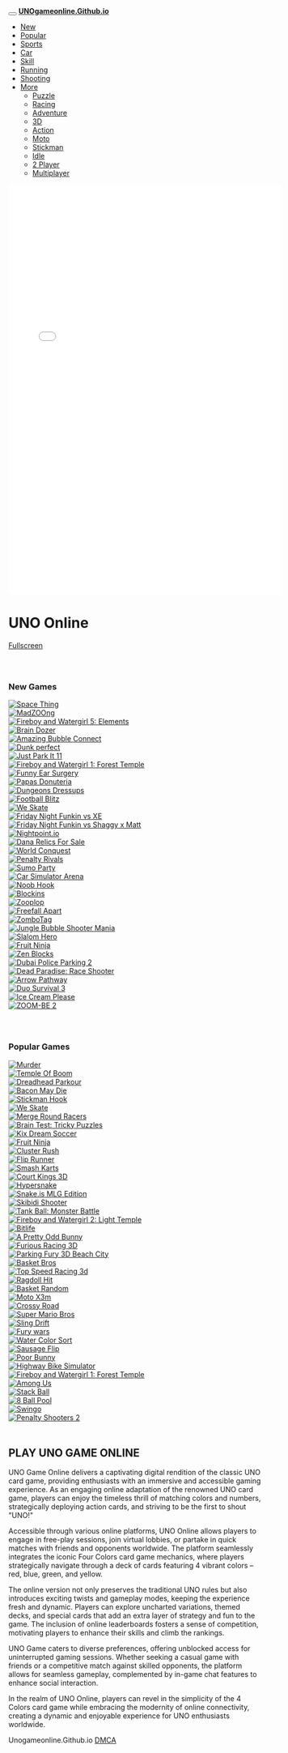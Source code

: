 <!DOCTYPE html>
<html lang="en" dir="ltr">

<head>
<meta charset="utf-8">
<meta name="viewport" content="width=device-width, initial-scale=1, shrink-to-fit=no" />
<title>UNO Online - Play Uno Card Game online for free!</title>
<meta name="description"
content="Play Four Colors or UNO Unblocked. Enjoy this Puzzle Card Game with your friends now!" />
<link rel="icon" href="/images/favicon.png" sizes="32x32" />
<link rel="stylesheet" type="text/css" href="css/bootstrap.min.css" />
<link rel="stylesheet" type="text/css" href="css/jquery-comments.css" />
<link rel="stylesheet" type="text/css" href="css/user.css" />
<link rel="stylesheet" type="text/css" href="css/style.css" />
<link rel="stylesheet" type="text/css" href="css/custom.css" />
<link rel="stylesheet" href="https://cdn.jsdelivr.net/npm/bootstrap-icons@1.10.3/font/bootstrap-icons.css" />

<!-- Font Awesome icons (free version)-->
<link rel="stylesheet" type="text/css"
href="https://cdnjs.cloudflare.com/ajax/libs/font-awesome/4.7.0/css/font-awesome.min.css" />
<!-- Google fonts-->
<link rel="preconnect" href="https://fonts.googleapis.com" />
<link rel="preconnect" href="https://fonts.gstatic.com" crossorigin />
<link href="https://fonts.googleapis.com/css2?family=Poppins:wght@400;500;600&display=swap" rel="stylesheet">


<!-- Google tag (gtag.js) -->
<script async src="https://www.googletagmanager.com/gtag/js?id=G-7Z59G0DQ2T"></script>
<script>
window.dataLayer = window.dataLayer || [];
function gtag() { dataLayer.push(arguments); }
gtag('js', new Date());

gtag('config', 'G-7Z59G0DQ2T');
</script>



</head>


<body id="page-top" style="background: url('images/background1.png'); background-size: cover;">
<!-- Navigation-->
<nav class="navbar navbar-expand-lg navbar-dark top-nav" id="mainNav">
<div class="container">
<button class="navbar-toggler" type="button" data-bs-toggle="collapse" data-bs-target="#nav-menu"
aria-controls="nav-menu" aria-expanded="false" aria-label="Toggle navigation">
<span class="navbar-toggler-icon"></span>
</button>
<a class="navbar-brand js-scroll-trigger" href="/">
<strong>UNOgameonline.Github.io</strong>
</a>


<div class="navbar-collapse collapse" id="nav-menu">



</div>
<div class="d-none d-lg-block">

<ul class="navbar-nav">

<li class="nav-item "><a class="nav-link " href="/category/new.html">New</a></li>
<li class="nav-item "><a class="nav-link " href="/category/popular.html">Popular</a></li>
<li class="nav-item "><a class="nav-link " href="/category/sports.html">Sports</a></li>
<li class="nav-item "><a class="nav-link " href="/category/car.html">Car</a></li>
<li class="nav-item "><a class="nav-link " href="/category/skill.html">Skill</a></li>
<li class="nav-item "><a class="nav-link " href="/category/running.html">Running</a></li>
<li class="nav-item "><a class="nav-link " href="/category/shooting.html">Shooting</a></li>


<li class="nav-item dropdown"><a class="nav-link dropdown-toggle" href="#"
data-bs-toggle="dropdown">More</a>
<ul role="menu" class="dropdown-menu">
<li><a class="dropdown-item" href="/category/puzzle.html">Puzzle</a></li>
<li><a class="dropdown-item" href="/category/racing.html">Racing</a></li>
<li><a class="dropdown-item" href="/category/adventure.html">Adventure</a></li>
<li><a class="dropdown-item" href="/category/3d.html">3D</a></li>
<li><a class="dropdown-item" href="/category/action.html">Action</a></li>
<li><a class="dropdown-item" href="/category/moto.html">Moto</a></li>
<li><a class="dropdown-item" href="/category/stickman.html">Stickman</a></li>
<li><a class="dropdown-item" href="/category/idle.html">Idle</a></li>
<li><a class="dropdown-item" href="/category/2-player.html">2 Player</a></li>
<li><a class="dropdown-item" href="/category/multiplayer.html">Multiplayer</a></li>
</ul>
</li>



</ul>

</div>
</div>
</nav>





<div class="container">


<!-- <div class="banner-ad-wrapper">
<div class="banner-ad-content" style="padding: 20px; text-align: center;">


</div>
</div> -->



<div class="game-container">
<div class="game-content" data-id="169">
<div id="allow_mobile_version"></div>
<!-- 
<div id="mobile-play" style="display: none;">
<div class="mobile-thumb-play">
<img src="#">
</div>
<div id="mobile-play-btn">
<i class="bi bi-play-circle-fill"></i>
</div>
</div> -->



<div class="game-iframe-container" id="game-player">
<div id="mobile-back-button" draggable="true">
<i class="bi bi-x-circle-fill"></i>
</div>
<iframe class="game-iframe" id="game-area" src="/file/" width="540" height="810" scrolling="none"
frameborder="0" allowfullscreen=""></iframe>
</div>
</div>


<div class="game-info">
<div class="header-left">
<h1 class="single-title">UNO Online</h1>


</div>
<div class="header-right">


<div class="b-action2">

<a href="#" onclick="open_fullscreen()" class="btn btn-capsule"><i
class="bi bi-arrows-fullscreen b-icon"></i>Fullscreen</a>
</div>
</div>
</div>
</div>



<!-- <div class="banner-ad-wrapper">
<div class="banner-ad-content" style="padding: 20px; text-align: center;">



</div>
</div> -->






<!-- <div class="col-md-3 ">

<div class="banner-ad-wrapper">
<div class="banner-ad-content" style="padding: 20px; text-align: center;">



</div>
</div>

</div> -->




<!-- New games section -->
<h3 style="padding-top: 40px;" class="section-title">New Games</h3>
<div class="row grid-container">





<div class="col-lg-2 col-md-4 col-6 grid-3">
<a href="/go/space-thing.html">
<div class="game-item">
<div class="list-game">
<div class="list-thumbnail"><img src="https://artedu1808.github.io/img/space-thing.png" class="lazyload" alt="Space Thing"></div>
</div>
</div>
</a>
</div>




<div class="col-lg-2 col-md-4 col-6 grid-3">
<a href="/go/madzoong.html">
<div class="game-item">
<div class="list-game">
<div class="list-thumbnail"><img src="https://artedu1808.github.io/img/madzoong.png" class="lazyload" alt="MadZOOng"></div>
</div>
</div>
</a>
</div>




<div class="col-lg-2 col-md-4 col-6 grid-3">
<a href="/go/fireboy-and-watergirl-5-elements.html">
<div class="game-item">
<div class="list-game">
<div class="list-thumbnail"><img src="https://artedu1808.github.io/img/fireboy-and-watergirl-5-elements.png" class="lazyload" alt="Fireboy and Watergirl 5: Elements"></div>
</div>
</div>
</a>
</div>




<div class="col-lg-2 col-md-4 col-6 grid-3">
<a href="/go/brain-dozer.html">
<div class="game-item">
<div class="list-game">
<div class="list-thumbnail"><img src="https://artedu1808.github.io/img/brain-dozer.png" class="lazyload" alt="Brain Dozer"></div>
</div>
</div>
</a>
</div>




<div class="col-lg-2 col-md-4 col-6 grid-3">
<a href="/go/amazing-bubble-connect.html">
<div class="game-item">
<div class="list-game">
<div class="list-thumbnail"><img src="https://artedu1808.github.io/img/amazing-bubble-connect.png" class="lazyload" alt="Amazing Bubble Connect"></div>
</div>
</div>
</a>
</div>




<div class="col-lg-2 col-md-4 col-6 grid-3">
<a href="/go/dunk-perfect.html">
<div class="game-item">
<div class="list-game">
<div class="list-thumbnail"><img src="https://artedu1808.github.io/img/dunk-perfect.png" class="lazyload" alt="Dunk perfect"></div>
</div>
</div>
</a>
</div>




<div class="col-lg-2 col-md-4 col-6 grid-3">
<a href="/go/just-park-it-11.html">
<div class="game-item">
<div class="list-game">
<div class="list-thumbnail"><img src="https://artedu1808.github.io/img/just-park-it-11.png" class="lazyload" alt="Just Park It 11"></div>
</div>
</div>
</a>
</div>




<div class="col-lg-2 col-md-4 col-6 grid-3">
<a href="/go/fireboy-and-watergirl-1-forest-temple.html">
<div class="game-item">
<div class="list-game">
<div class="list-thumbnail"><img src="https://artedu1808.github.io/img/fireboy-and-watergirl-1-forest-temple.png" class="lazyload" alt="Fireboy and Watergirl 1: Forest Temple"></div>
</div>
</div>
</a>
</div>




<div class="col-lg-2 col-md-4 col-6 grid-3">
<a href="/go/funny-ear-surgery.html">
<div class="game-item">
<div class="list-game">
<div class="list-thumbnail"><img src="https://artedu1808.github.io/img/funny-ear-surgery.png" class="lazyload" alt="Funny Ear Surgery"></div>
</div>
</div>
</a>
</div>




<div class="col-lg-2 col-md-4 col-6 grid-3">
<a href="/go/papas-donuteria.html">
<div class="game-item">
<div class="list-game">
<div class="list-thumbnail"><img src="https://artedu1808.github.io/img/papas-donuteria.png" class="lazyload" alt="Papas Donuteria"></div>
</div>
</div>
</a>
</div>




<div class="col-lg-2 col-md-4 col-6 grid-3">
<a href="/go/dungeons-dressups.html">
<div class="game-item">
<div class="list-game">
<div class="list-thumbnail"><img src="https://artedu1808.github.io/img/dungeons-dressups.png" class="lazyload" alt="Dungeons Dressups"></div>
</div>
</div>
</a>
</div>




<div class="col-lg-2 col-md-4 col-6 grid-3">
<a href="/go/football-blitz.html">
<div class="game-item">
<div class="list-game">
<div class="list-thumbnail"><img src="https://artedu1808.github.io/img/football-blitz.png" class="lazyload" alt="Football Blitz"></div>
</div>
</div>
</a>
</div>




<div class="col-lg-2 col-md-4 col-6 grid-3">
<a href="/go/we-skate.html">
<div class="game-item">
<div class="list-game">
<div class="list-thumbnail"><img src="https://artedu1808.github.io/img/we-skate.png" class="lazyload" alt="We Skate"></div>
</div>
</div>
</a>
</div>




<div class="col-lg-2 col-md-4 col-6 grid-3">
<a href="/go/fnf-xe.html">
<div class="game-item">
<div class="list-game">
<div class="list-thumbnail"><img src="https://artedu1808.github.io/img/fnf-xe.png" class="lazyload" alt="Friday Night Funkin vs XE"></div>
</div>
</div>
</a>
</div>




<div class="col-lg-2 col-md-4 col-6 grid-3">
<a href="/go/fnf-shaggy-matt.html">
<div class="game-item">
<div class="list-game">
<div class="list-thumbnail"><img src="https://artedu1808.github.io/img/fnf-shaggy-matt.png" class="lazyload" alt="Friday Night Funkin vs Shaggy x Matt"></div>
</div>
</div>
</a>
</div>




<div class="col-lg-2 col-md-4 col-6 grid-3">
<a href="/go/nightpoint-io.html">
<div class="game-item">
<div class="list-game">
<div class="list-thumbnail"><img src="https://artedu1808.github.io/img/nightpoint-io.png" class="lazyload" alt="Nightpoint.io"></div>
</div>
</div>
</a>
</div>




<div class="col-lg-2 col-md-4 col-6 grid-3">
<a href="/go/dana-relics-for-sale.html">
<div class="game-item">
<div class="list-game">
<div class="list-thumbnail"><img src="https://artedu1808.github.io/img/dana-relics-for-sale.png" class="lazyload" alt="Dana Relics For Sale"></div>
</div>
</div>
</a>
</div>




<div class="col-lg-2 col-md-4 col-6 grid-3">
<a href="/go/world-conquest.html">
<div class="game-item">
<div class="list-game">
<div class="list-thumbnail"><img src="https://artedu1808.github.io/img/world-conquest.png" class="lazyload" alt="World Conquest"></div>
</div>
</div>
</a>
</div>




<div class="col-lg-2 col-md-4 col-6 grid-3">
<a href="/go/penalty-rivals.html">
<div class="game-item">
<div class="list-game">
<div class="list-thumbnail"><img src="https://artedu1808.github.io/img/penalty-rivals.png" class="lazyload" alt="Penalty Rivals"></div>
</div>
</div>
</a>
</div>




<div class="col-lg-2 col-md-4 col-6 grid-3">
<a href="/go/sumo-party.html">
<div class="game-item">
<div class="list-game">
<div class="list-thumbnail"><img src="https://artedu1808.github.io/img/sumo-party.png" class="lazyload" alt="Sumo Party"></div>
</div>
</div>
</a>
</div>




<div class="col-lg-2 col-md-4 col-6 grid-3">
<a href="/go/car-simulator-arena.html">
<div class="game-item">
<div class="list-game">
<div class="list-thumbnail"><img src="https://artedu1808.github.io/img/car-simulator-arena.png" class="lazyload" alt="Car Simulator Arena"></div>
</div>
</div>
</a>
</div>




<div class="col-lg-2 col-md-4 col-6 grid-3">
<a href="/go/noob-hook.html">
<div class="game-item">
<div class="list-game">
<div class="list-thumbnail"><img src="https://artedu1808.github.io/img/noob-hook.png" class="lazyload" alt="Noob Hook"></div>
</div>
</div>
</a>
</div>




<div class="col-lg-2 col-md-4 col-6 grid-3">
<a href="/go/blockins.html">
<div class="game-item">
<div class="list-game">
<div class="list-thumbnail"><img src="https://artedu1808.github.io/img/blockins.png" class="lazyload" alt="Blockins"></div>
</div>
</div>
</a>
</div>




<div class="col-lg-2 col-md-4 col-6 grid-3">
<a href="/go/zooplop.html">
<div class="game-item">
<div class="list-game">
<div class="list-thumbnail"><img src="https://artedu1808.github.io/img/zooplop.png" class="lazyload" alt="Zooplop"></div>
</div>
</div>
</a>
</div>




<div class="col-lg-2 col-md-4 col-6 grid-3">
<a href="/go/freefall-apart.html">
<div class="game-item">
<div class="list-game">
<div class="list-thumbnail"><img src="https://artedu1808.github.io/img/freefall-apart.png" class="lazyload" alt="Freefall Apart"></div>
</div>
</div>
</a>
</div>




<div class="col-lg-2 col-md-4 col-6 grid-3">
<a href="/go/zombotag.html">
<div class="game-item">
<div class="list-game">
<div class="list-thumbnail"><img src="https://artedu1808.github.io/img/zombotag.png" class="lazyload" alt="ZomboTag "></div>
</div>
</div>
</a>
</div>




<div class="col-lg-2 col-md-4 col-6 grid-3">
<a href="/go/jungle-bubble-shooter-mania.html">
<div class="game-item">
<div class="list-game">
<div class="list-thumbnail"><img src="https://artedu1808.github.io/img/jungle-bubble-shooter-mania.png" class="lazyload" alt="Jungle Bubble Shooter Mania"></div>
</div>
</div>
</a>
</div>




<div class="col-lg-2 col-md-4 col-6 grid-3">
<a href="/go/slalom-hero.html">
<div class="game-item">
<div class="list-game">
<div class="list-thumbnail"><img src="https://artedu1808.github.io/img/slalom-hero.png" class="lazyload" alt="Slalom Hero"></div>
</div>
</div>
</a>
</div>




<div class="col-lg-2 col-md-4 col-6 grid-3">
<a href="/go/fruit-ninja.html">
<div class="game-item">
<div class="list-game">
<div class="list-thumbnail"><img src="https://artedu1808.github.io/img/fruit-ninja.png" class="lazyload" alt="Fruit Ninja"></div>
</div>
</div>
</a>
</div>




<div class="col-lg-2 col-md-4 col-6 grid-3">
<a href="/go/zen-blocks.html">
<div class="game-item">
<div class="list-game">
<div class="list-thumbnail"><img src="https://artedu1808.github.io/img/zen-blocks.png" class="lazyload" alt="Zen Blocks"></div>
</div>
</div>
</a>
</div>




<div class="col-lg-2 col-md-4 col-6 grid-3">
<a href="/go/dubai-police-parking-2.html">
<div class="game-item">
<div class="list-game">
<div class="list-thumbnail"><img src="https://artedu1808.github.io/img/dubai-police-parking-2.png" class="lazyload" alt="Dubai Police Parking 2"></div>
</div>
</div>
</a>
</div>




<div class="col-lg-2 col-md-4 col-6 grid-3">
<a href="/go/dead-paradise-race-shooter.html">
<div class="game-item">
<div class="list-game">
<div class="list-thumbnail"><img src="https://artedu1808.github.io/img/dead-paradise-race-shooter.png" class="lazyload" alt="Dead Paradise: Race Shooter"></div>
</div>
</div>
</a>
</div>




<div class="col-lg-2 col-md-4 col-6 grid-3">
<a href="/go/arrow-pathway.html">
<div class="game-item">
<div class="list-game">
<div class="list-thumbnail"><img src="https://artedu1808.github.io/img/arrow-pathway.png" class="lazyload" alt="Arrow Pathway"></div>
</div>
</div>
</a>
</div>




<div class="col-lg-2 col-md-4 col-6 grid-3">
<a href="/go/duo-survival-3.html">
<div class="game-item">
<div class="list-game">
<div class="list-thumbnail"><img src="https://artedu1808.github.io/img/duo-survival-3.png" class="lazyload" alt="Duo Survival 3"></div>
</div>
</div>
</a>
</div>




<div class="col-lg-2 col-md-4 col-6 grid-3">
<a href="/go/ice-cream-please.html">
<div class="game-item">
<div class="list-game">
<div class="list-thumbnail"><img src="https://artedu1808.github.io/img/ice-cream-please.png" class="lazyload" alt="Ice Cream Please"></div>
</div>
</div>
</a>
</div>




<div class="col-lg-2 col-md-4 col-6 grid-3">
<a href="/go/zoom-be-2.html">
<div class="game-item">
<div class="list-game">
<div class="list-thumbnail"><img src="https://artedu1808.github.io/img/zoom-be-2.png" class="lazyload" alt="ZOOM-BE 2"></div>
</div>
</div>
</a>
</div>





</div> <!-- end New -->






<!-- Popular games section -->
<h3 style="padding-top: 40px;" class="section-title">Popular Games</h3>
<div class="row grid-container">






<div class="col-lg-2 col-md-4 col-6 grid-3">
<a href="/go/murder.html">
<div class="game-item">
<div class="list-game">
<div class="list-thumbnail"><img src="https://artedu1808.github.io/img/murder.png" class="lazyload" alt="Murder"></div>
</div>
</div>
</a>
</div>




<div class="col-lg-2 col-md-4 col-6 grid-3">
<a href="/go/temple-of-boom.html">
<div class="game-item">
<div class="list-game">
<div class="list-thumbnail"><img src="https://artedu1808.github.io/img/temple-of-boom.png" class="lazyload" alt="Temple Of Boom"></div>
</div>
</div>
</a>
</div>




<div class="col-lg-2 col-md-4 col-6 grid-3">
<a href="/go/dreadhead-parkour.html">
<div class="game-item">
<div class="list-game">
<div class="list-thumbnail"><img src="https://artedu1808.github.io/img/dreadhead-parkour.png" class="lazyload" alt="Dreadhead Parkour"></div>
</div>
</div>
</a>
</div>




<div class="col-lg-2 col-md-4 col-6 grid-3">
<a href="/go/bacon-may-die.html">
<div class="game-item">
<div class="list-game">
<div class="list-thumbnail"><img src="https://artedu1808.github.io/img/bacon-may-die.png" class="lazyload" alt="Bacon May Die"></div>
</div>
</div>
</a>
</div>




<div class="col-lg-2 col-md-4 col-6 grid-3">
<a href="/go/stickman-hook.html">
<div class="game-item">
<div class="list-game">
<div class="list-thumbnail"><img src="https://artedu1808.github.io/img/stickman-hook.png" class="lazyload" alt="Stickman Hook"></div>
</div>
</div>
</a>
</div>




<div class="col-lg-2 col-md-4 col-6 grid-3">
<a href="/go/we-skate.html">
<div class="game-item">
<div class="list-game">
<div class="list-thumbnail"><img src="https://artedu1808.github.io/img/we-skate.png" class="lazyload" alt="We Skate"></div>
</div>
</div>
</a>
</div>




<div class="col-lg-2 col-md-4 col-6 grid-3">
<a href="/go/merge-round-racers.html">
<div class="game-item">
<div class="list-game">
<div class="list-thumbnail"><img src="https://artedu1808.github.io/img/merge-round-racers.png" class="lazyload" alt="Merge Round Racers"></div>
</div>
</div>
</a>
</div>




<div class="col-lg-2 col-md-4 col-6 grid-3">
<a href="/go/brain-test-tricky-puzzles.html">
<div class="game-item">
<div class="list-game">
<div class="list-thumbnail"><img src="https://artedu1808.github.io/img/brain-test-tricky-puzzles.png" class="lazyload" alt="Brain Test: Tricky Puzzles"></div>
</div>
</div>
</a>
</div>




<div class="col-lg-2 col-md-4 col-6 grid-3">
<a href="/go/kix-dream-soccer.html">
<div class="game-item">
<div class="list-game">
<div class="list-thumbnail"><img src="https://artedu1808.github.io/img/kix-dream-soccer.png" class="lazyload" alt="Kix Dream Soccer"></div>
</div>
</div>
</a>
</div>




<div class="col-lg-2 col-md-4 col-6 grid-3">
<a href="/go/fruit-ninja.html">
<div class="game-item">
<div class="list-game">
<div class="list-thumbnail"><img src="https://artedu1808.github.io/img/fruit-ninja.png" class="lazyload" alt="Fruit Ninja"></div>
</div>
</div>
</a>
</div>




<div class="col-lg-2 col-md-4 col-6 grid-3">
<a href="/go/cluster-rush.html">
<div class="game-item">
<div class="list-game">
<div class="list-thumbnail"><img src="https://artedu1808.github.io/img/cluster-rush.png" class="lazyload" alt="Cluster Rush"></div>
</div>
</div>
</a>
</div>




<div class="col-lg-2 col-md-4 col-6 grid-3">
<a href="/go/flip-runner.html">
<div class="game-item">
<div class="list-game">
<div class="list-thumbnail"><img src="https://artedu1808.github.io/img/flip-runner.png" class="lazyload" alt="Flip Runner"></div>
</div>
</div>
</a>
</div>




<div class="col-lg-2 col-md-4 col-6 grid-3">
<a href="/go/smash-karts.html">
<div class="game-item">
<div class="list-game">
<div class="list-thumbnail"><img src="https://artedu1808.github.io/img/smash-karts.png" class="lazyload" alt="Smash Karts"></div>
</div>
</div>
</a>
</div>




<div class="col-lg-2 col-md-4 col-6 grid-3">
<a href="/go/court-kings-3d.html">
<div class="game-item">
<div class="list-game">
<div class="list-thumbnail"><img src="https://artedu1808.github.io/img/court-kings-3d.png" class="lazyload" alt="Court Kings 3D"></div>
</div>
</div>
</a>
</div>




<div class="col-lg-2 col-md-4 col-6 grid-3">
<a href="/go/hypersnake.html">
<div class="game-item">
<div class="list-game">
<div class="list-thumbnail"><img src="https://artedu1808.github.io/img/hypersnake.png" class="lazyload" alt="Hypersnake"></div>
</div>
</div>
</a>
</div>




<div class="col-lg-2 col-md-4 col-6 grid-3">
<a href="/go/snake-is-mlg-edition.html">
<div class="game-item">
<div class="list-game">
<div class="list-thumbnail"><img src="https://artedu1808.github.io/img/snake-is-mlg-edition.png" class="lazyload" alt="Snake.is MLG Edition"></div>
</div>
</div>
</a>
</div>




<div class="col-lg-2 col-md-4 col-6 grid-3">
<a href="/go/skibidi-shooter.html">
<div class="game-item">
<div class="list-game">
<div class="list-thumbnail"><img src="https://artedu1808.github.io/img/skibidi-shooter.png" class="lazyload" alt="Skibidi Shooter"></div>
</div>
</div>
</a>
</div>




<div class="col-lg-2 col-md-4 col-6 grid-3">
<a href="/go/tank-ball-monster-battle.html">
<div class="game-item">
<div class="list-game">
<div class="list-thumbnail"><img src="https://artedu1808.github.io/img/tank-ball-monster-battle.png" class="lazyload" alt="Tank Ball: Monster Battle"></div>
</div>
</div>
</a>
</div>




<div class="col-lg-2 col-md-4 col-6 grid-3">
<a href="/go/fireboy-and-watergirl-2-light-temple.html">
<div class="game-item">
<div class="list-game">
<div class="list-thumbnail"><img src="https://artedu1808.github.io/img/fireboy-and-watergirl-2-light-temple.png" class="lazyload" alt="Fireboy and Watergirl 2: Light Temple"></div>
</div>
</div>
</a>
</div>




<div class="col-lg-2 col-md-4 col-6 grid-3">
<a href="/go/bitlife.html">
<div class="game-item">
<div class="list-game">
<div class="list-thumbnail"><img src="https://artedu1808.github.io/img/bitlife.png" class="lazyload" alt="Bitlife"></div>
</div>
</div>
</a>
</div>




<div class="col-lg-2 col-md-4 col-6 grid-3">
<a href="/go/a-pretty-odd-bunny.html">
<div class="game-item">
<div class="list-game">
<div class="list-thumbnail"><img src="https://artedu1808.github.io/img/a-pretty-odd-bunny.png" class="lazyload" alt="A Pretty Odd Bunny"></div>
</div>
</div>
</a>
</div>




<div class="col-lg-2 col-md-4 col-6 grid-3">
<a href="/go/furious-racing-3d.html">
<div class="game-item">
<div class="list-game">
<div class="list-thumbnail"><img src="https://artedu1808.github.io/img/furious-racing-3d.png" class="lazyload" alt="Furious Racing 3D"></div>
</div>
</div>
</a>
</div>




<div class="col-lg-2 col-md-4 col-6 grid-3">
<a href="/go/parking-fury-3d-beach-city.html">
<div class="game-item">
<div class="list-game">
<div class="list-thumbnail"><img src="https://artedu1808.github.io/img/parking-fury-3d-beach-city.png" class="lazyload" alt="Parking Fury 3D Beach City"></div>
</div>
</div>
</a>
</div>




<div class="col-lg-2 col-md-4 col-6 grid-3">
<a href="/go/basket-bros.html">
<div class="game-item">
<div class="list-game">
<div class="list-thumbnail"><img src="https://artedu1808.github.io/img/basket-bros.png" class="lazyload" alt="Basket Bros"></div>
</div>
</div>
</a>
</div>




<div class="col-lg-2 col-md-4 col-6 grid-3">
<a href="/go/top-speed-racing-3d.html">
<div class="game-item">
<div class="list-game">
<div class="list-thumbnail"><img src="https://artedu1808.github.io/img/top-speed-racing-3d.png" class="lazyload" alt="Top Speed Racing 3d"></div>
</div>
</div>
</a>
</div>




<div class="col-lg-2 col-md-4 col-6 grid-3">
<a href="/go/ragdoll-hit.html">
<div class="game-item">
<div class="list-game">
<div class="list-thumbnail"><img src="https://artedu1808.github.io/img/ragdoll-hit.png" class="lazyload" alt="Ragdoll Hit"></div>
</div>
</div>
</a>
</div>




<div class="col-lg-2 col-md-4 col-6 grid-3">
<a href="/go/basket-random.html">
<div class="game-item">
<div class="list-game">
<div class="list-thumbnail"><img src="https://artedu1808.github.io/img/basket-random.png" class="lazyload" alt="Basket Random"></div>
</div>
</div>
</a>
</div>




<div class="col-lg-2 col-md-4 col-6 grid-3">
<a href="/go/moto-x3m.html">
<div class="game-item">
<div class="list-game">
<div class="list-thumbnail"><img src="https://artedu1808.github.io/img/moto-x3m.png" class="lazyload" alt="Moto X3m"></div>
</div>
</div>
</a>
</div>




<div class="col-lg-2 col-md-4 col-6 grid-3">
<a href="/go/crossy-road.html">
<div class="game-item">
<div class="list-game">
<div class="list-thumbnail"><img src="https://artedu1808.github.io/img/crossy-road.png" class="lazyload" alt="Crossy Road"></div>
</div>
</div>
</a>
</div>




<div class="col-lg-2 col-md-4 col-6 grid-3">
<a href="/go/super-mario-bros.html">
<div class="game-item">
<div class="list-game">
<div class="list-thumbnail"><img src="https://artedu1808.github.io/img/super-mario-bros.png" class="lazyload" alt="Super Mario Bros"></div>
</div>
</div>
</a>
</div>




<div class="col-lg-2 col-md-4 col-6 grid-3">
<a href="/go/sling-drift.html">
<div class="game-item">
<div class="list-game">
<div class="list-thumbnail"><img src="https://artedu1808.github.io/img/sling-drift.png" class="lazyload" alt="Sling Drift"></div>
</div>
</div>
</a>
</div>




<div class="col-lg-2 col-md-4 col-6 grid-3">
<a href="/go/fury-wars.html">
<div class="game-item">
<div class="list-game">
<div class="list-thumbnail"><img src="https://artedu1808.github.io/img/fury-wars.png" class="lazyload" alt="Fury wars"></div>
</div>
</div>
</a>
</div>




<div class="col-lg-2 col-md-4 col-6 grid-3">
<a href="/go/water-color-sort.html">
<div class="game-item">
<div class="list-game">
<div class="list-thumbnail"><img src="https://artedu1808.github.io/img/water-color-sort.png" class="lazyload" alt="Water Color Sort"></div>
</div>
</div>
</a>
</div>




<div class="col-lg-2 col-md-4 col-6 grid-3">
<a href="/go/sausage-flip.html">
<div class="game-item">
<div class="list-game">
<div class="list-thumbnail"><img src="https://artedu1808.github.io/img/sausage-flip.png" class="lazyload" alt="Sausage Flip"></div>
</div>
</div>
</a>
</div>




<div class="col-lg-2 col-md-4 col-6 grid-3">
<a href="/go/poor-bunny.html">
<div class="game-item">
<div class="list-game">
<div class="list-thumbnail"><img src="https://artedu1808.github.io/img/poor-bunny.png" class="lazyload" alt="Poor Bunny"></div>
</div>
</div>
</a>
</div>




<div class="col-lg-2 col-md-4 col-6 grid-3">
<a href="/go/highway-bike-simulator.html">
<div class="game-item">
<div class="list-game">
<div class="list-thumbnail"><img src="https://artedu1808.github.io/img/highway-bike-simulator.png" class="lazyload" alt="Highway Bike Simulator"></div>
</div>
</div>
</a>
</div>




<div class="col-lg-2 col-md-4 col-6 grid-3">
<a href="/go/fireboy-and-watergirl-1-forest-temple.html">
<div class="game-item">
<div class="list-game">
<div class="list-thumbnail"><img src="https://artedu1808.github.io/img/fireboy-and-watergirl-1-forest-temple.png" class="lazyload" alt="Fireboy and Watergirl 1: Forest Temple"></div>
</div>
</div>
</a>
</div>




<div class="col-lg-2 col-md-4 col-6 grid-3">
<a href="/go/among-us.html">
<div class="game-item">
<div class="list-game">
<div class="list-thumbnail"><img src="https://artedu1808.github.io/img/among-us.png" class="lazyload" alt="Among Us"></div>
</div>
</div>
</a>
</div>




<div class="col-lg-2 col-md-4 col-6 grid-3">
<a href="/go/stack-ball.html">
<div class="game-item">
<div class="list-game">
<div class="list-thumbnail"><img src="https://artedu1808.github.io/img/stack-ball.png" class="lazyload" alt="Stack Ball"></div>
</div>
</div>
</a>
</div>




<div class="col-lg-2 col-md-4 col-6 grid-3">
<a href="/go/8-ball-pool.html">
<div class="game-item">
<div class="list-game">
<div class="list-thumbnail"><img src="https://artedu1808.github.io/img/8-ball-pool.png" class="lazyload" alt="8 Ball Pool"></div>
</div>
</div>
</a>
</div>




<div class="col-lg-2 col-md-4 col-6 grid-3">
<a href="/go/swingo.html">
<div class="game-item">
<div class="list-game">
<div class="list-thumbnail"><img src="https://artedu1808.github.io/img/swingo.png" class="lazyload" alt="Swingo"></div>
</div>
</div>
</a>
</div>




<div class="col-lg-2 col-md-4 col-6 grid-3">
<a href="/go/penalty-shooters-2.html">
<div class="game-item">
<div class="list-game">
<div class="list-thumbnail"><img src="https://artedu1808.github.io/img/penalty-shooters-2.png" class="lazyload" alt="Penalty Shooters 2"></div>
</div>
</div>
</a>
</div>









</div> <!-- end Poplular -->


<!-- <div class="banner-ad-wrapper">
<div class="banner-ad-content" style="padding: 20px; text-align: center;">

</div>
</div> -->




</div> <!-- end container -->



<section style="padding-top: 20px;" class="section-header">
<div class="container">


<div class="post-item">
<div class="post-media">
<div class="post-body">
<h1 class="post-title">
PLAY UNO GAME ONLINE
</h1>
<div class="post-intro">
<p> UNO Game Online delivers a captivating digital rendition of the classic UNO card game,
providing enthusiasts with an immersive and accessible gaming experience. As an engaging
online adaptation of the renowned UNO card game, players can enjoy the timeless thrill
of matching colors and numbers, strategically deploying action cards, and striving to be
the first to shout "UNO!"</p>

<p>Accessible through various online platforms, UNO Online allows players to engage in
free-play sessions, join virtual lobbies, or partake in quick matches with friends and
opponents worldwide. The platform seamlessly integrates the iconic Four Colors card game
mechanics, where players strategically navigate through a deck of cards featuring 4
vibrant colors – red, blue, green, and yellow.</p>

<p>The online version not only preserves the traditional UNO rules but also introduces
exciting twists and gameplay modes, keeping the experience fresh and dynamic. Players
can explore uncharted variations, themed decks, and special cards that add an extra
layer of strategy and fun to the game. The inclusion of online leaderboards fosters a
sense of competition, motivating players to enhance their skills and climb the rankings.
</p>

<p>UNO Game caters to diverse preferences, offering unblocked access for uninterrupted
gaming sessions. Whether seeking a casual game with friends or a competitive match
against skilled opponents, the platform allows for seamless gameplay, complemented by
in-game chat features to enhance social interaction.
</p>

<p>In the realm of UNO Online, players can revel in the simplicity of the 4 Colors card game
while embracing the modernity of online connectivity, creating a dynamic and enjoyable
experience for UNO enthusiasts worldwide.</p>

</div>
<div class="mt-3"></div>
</div>
</div>
</div>


</div>
</section>



<div class="footer-copyright py-4">
<div class="container">
Unogameonline.Github.io <span class="dsb-panel">
<a href="/dmca.html">DMCA</a> </span>
</div>
</div>
<script type="text/javascript" src="js/jquery-3.6.2.min.js"></script>
<script type="text/javascript" src="js/lazysizes.min.js"></script>
<script type="text/javascript" src="js/popper.min.js"></script>
<script type="text/javascript" src="js/bootstrap.min.js"></script>
<script type="text/javascript" src="js/script.js"></script>
<script type="text/javascript" src="js/custom.js"></script>

</body>

</html>
